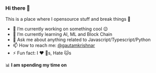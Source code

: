 ### Hi there 👋
This is a place where I opensource stuff and break things :rofl:

- 🔭 I’m currently working on something cool :wink:
- 🌱 I’m currently learning AI, ML and Block Chain
- 💬 Ask me about anything related to Javascript/Typescript/Python
- 📫 How to reach me: [@gautamkrishnar](https://twitter.com/gautamkrishnar)
- ⚡ Fun fact: I :heart: :dog:s, Hate :cat:s	

📊 **I am spending my time on**
<!--START_SECTION:waka-->
<!--END_SECTION:waka-->
